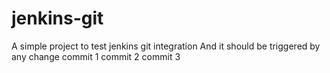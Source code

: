 # jenkins-git
A simple project to test jenkins git integration
And it should be triggered by any change
commit 1
commit 2
commit 3
